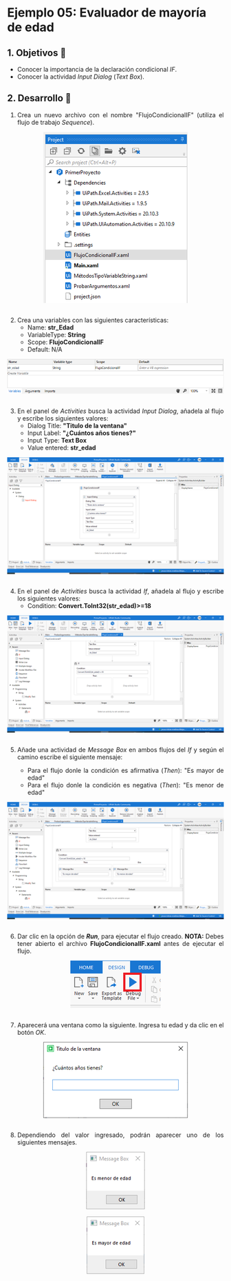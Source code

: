 # Ejemplo 05: Evaluador de mayoría de edad

<div style="text-align: justify;">

## 1. Objetivos :dart:

- Conocer la importancia de la declaración condicional *IF*.
- Conocer la actividad *Input Dialog* (*Text Box*).

## 2. Desarrollo :hammer:

1. Crea un nuevo archivo con el nombre "FlujoCondicionalIF" (utiliza el flujo de trabajo *Sequence*).

<div align="center">

<img src="assets/image01.png" align="center">

</div>

<br>

2. Crea una variables con las siguientes características:
    - Name: **str_Edad**
    - VariableType: **String**
    - Scope: **FlujoCondicionalIF**
    - Default: N/A

<div align="center">

<img src="assets/image02.png" align="center">

</div>

<br>

3. En el panel de *Activities* busca la actividad *Input Dialog*, añadela al flujo y escribe los siguientes valores:
    - Dialog Title: **"Titulo de la ventana"**
    - Input Label: **"¿Cuántos años tienes?"**
    - Input Type: **Text Box**
    - Value entered: **str_edad**

<div align="center">

<img src="assets/image03.png" align="center">

</div>

<br>

4. En el panel de *Activities* busca la actividad *If*, añadela al flujo y escribe los siguientes valores:
    - Condition: **Convert.ToInt32(str_edad)>=18**

<div align="center">

<img src="assets/image04.png" align="center">

</div>

<br>

5. Añade una actividad de *Message Box* en ambos flujos del *If* y según el camino escribe el siguiente mensaje:

    - Para el flujo donle la condición es afirmativa (*Then*): "Es mayor de edad"
    - Para el flujo donle la condición es negativa (*Then*): "Es menor de edad"

<div align="center">

<img src="assets/image05.png" align="center">

</div>

<br>

6. Dar clic en la opción de ***Run***, para ejecutar el flujo creado. **NOTA:** Debes tener abierto el archivo **FlujoCondicionalIF.xaml** antes de ejecutar el flujo.

<div align="center">

<img src="assets/image06.png" align="center">

</div>

<br>

7. Aparecerá una ventana como la siguiente. Ingresa tu edad y da clic en el botón *OK*.

<div align="center">

<img src="assets/image07.png" align="center">

</div>

<br>

8. Dependiendo del valor ingresado, podrán aparecer uno de los siguientes mensajes.

<div align="center">

<img src="assets/image08.1.png" align="center">

</div>

<br>

<div align="center">

<img src="assets/image08.2.png" align="center">

</div>

<br>

</div>